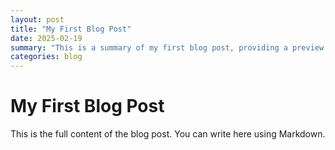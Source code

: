 ```yaml
---
layout: post
title: "My First Blog Post"
date: 2025-02-19
summary: "This is a summary of my first blog post, providing a preview of the content."
categories: blog
---
```


# My First Blog Post

This is the full content of the blog post. You can write here using Markdown.
